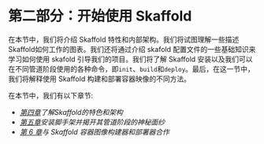 # 第二部分：开始使用 Skaffold

在本节中，我们将介绍 Skaffold 特性和内部架构。我们将试图理解一些描述Skaffold如何工作的图表。我们还将通过介绍 skafold 配置文件的一些基础知识来学习如何使用 skafold 引导我们的项目。我们将了解 Skaffold 安装以及我们可以在不同管道阶段使用的各种命令，即`init`、`build`和`deploy`。最后，在这一节中，我们将解释使用 Skaffold 构建和部署容器映像的不同方法。

在本节中，我们有以下章节:

*   [*第四章*](04.html#_idTextAnchor044)*了解Skaffold的特色和架构*
*   [*第五章*](05.html#_idTextAnchor052)*安装脚手架并揭开其管道阶段的神秘面纱*
*   [*第 6 章*](06.html#_idTextAnchor074)*与 Skaffold 容器图像构建器和部署器合作*